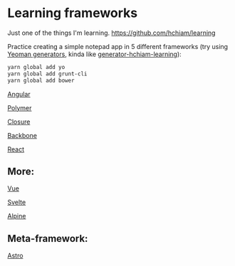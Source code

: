 # Learning frameworks

Just one of the things I'm learning. <https://github.com/hchiam/learning>

Practice creating a simple notepad app in 5 different frameworks (try using [Yeoman generators](https://yeoman.io/generators/), kinda like [generator-hchiam-learning](https://github.com/hchiam/generator-hchiam-learning)):

```bash
yarn global add yo
yarn global add grunt-cli
yarn global add bower
```

[Angular](https://github.com/hchiam/learning-angular)

[Polymer](https://github.com/hchiam/learning-polymer)

[Closure](https://github.com/hchiam/learning-closure)

[Backbone](https://github.com/hchiam/learning-backbone)

[React](https://github.com/hchiam/learning-reactjs)

## More:

[Vue](https://github.com/hchiam/learning-vue)

[Svelte](https://github.com/hchiam/learning-svelte)

[Alpine](https://github.com/hchiam/learning-alpine)

## Meta-framework:

[Astro](https://github.com/hchiam/learning-astro)
